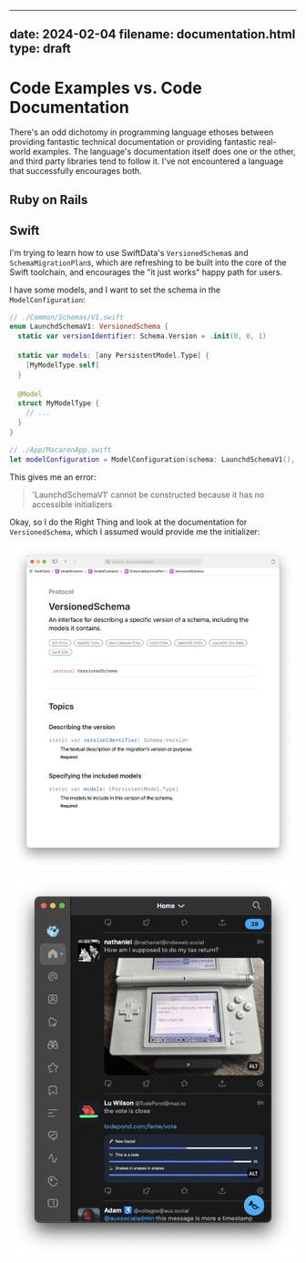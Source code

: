 
---
date: 2024-02-04
filename: documentation.html
type: draft
---

# Code Examples vs. Code Documentation

There's an odd dichotomy in programming language ethoses between providing fantastic technical documentation or providing fantastic real-world examples. The language's documentation itself does one or the other, and third party libraries tend to follow it. I've not encountered a language that successfully encourages both.

## Ruby on Rails

## Swift

I'm trying to learn how to use SwiftData's `VersionedSchema`s and `SchemaMigrationPlan`s, which are refreshing to be built into the core of the Swift toolchain, and encourages the "it just works" happy path for users.

I have some models, and I want to set the schema in the `ModelConfiguration`:

```swift
// ./Common/Schemas/V1.swift
enum LaunchdSchemaV1: VersionedSchema {
  static var versionIdentifier: Schema.Version = .init(0, 0, 1)

  static var models: [any PersistentModel.Type] {
    [MyModelType.self]
  }

  @Model
  struct MyModelType {
    // ...
  }
}
```

```swift
// ./App/MacaronApp.swift
let modelConfiguration = ModelConfiguration(schema: LaunchdSchemaV1(), isStoredInMemoryOnly: false)
```

This gives me an error:

> 'LaunchdSchemaV1' cannot be constructed because it has no accessible initializers

Okay, so I do the Right Thing and look at the documentation for `VersionedSchema`, which I assumed would provide me the initializer:

![A screenshot of the official VersionedSchema documentation. It provides very brief descriptions and is not helpful.](/img/documentation-VersionedSchema-macos-dark.png)

![A screenshot of the official VersionedSchema documentation. It provides very brief descriptions and is not helpful.](/img/screenshots-5-macos-dark.png)
